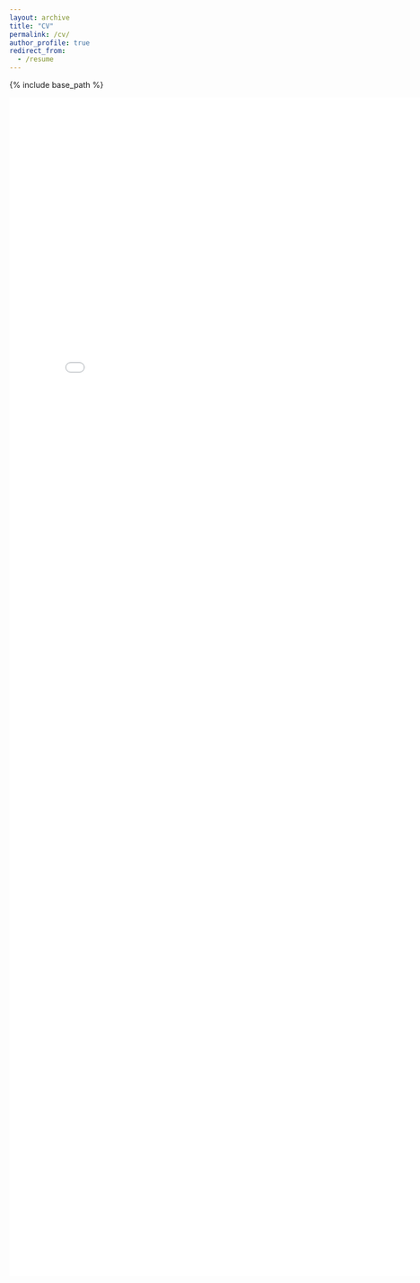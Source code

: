 ```yaml
---
layout: archive
title: "CV"
permalink: /cv/
author_profile: true
redirect_from:
  - /resume
---
```


{% include base_path %}

<embed src="files/FG_resume.pdf" width="800px" height="2100px" />